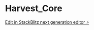 # Harvest_Core

[Edit in StackBlitz next generation editor ⚡️](https://stackblitz.com/~/github.com/DigitProner/Harvest_Core)